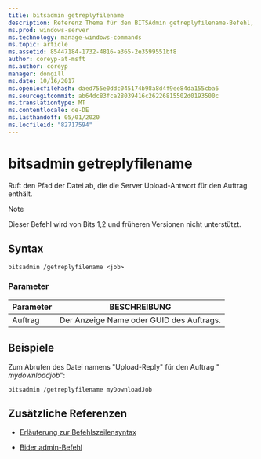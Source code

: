 ```yaml
---
title: bitsadmin getreplyfilename
description: Referenz Thema für den BITSAdmin getreplyfilename-Befehl, mit dem der Pfad der Datei abgerufen wird, die die Server Upload-Antwort für den Auftrag enthält.
ms.prod: windows-server
ms.technology: manage-windows-commands
ms.topic: article
ms.assetid: 85447184-1732-4816-a365-2e3599551bf8
author: coreyp-at-msft
ms.author: coreyp
manager: dongill
ms.date: 10/16/2017
ms.openlocfilehash: daed755e0ddc045174b98a8d4f9ee84da155cba6
ms.sourcegitcommit: ab64dc83fca28039416c26226815502d0193500c
ms.translationtype: MT
ms.contentlocale: de-DE
ms.lasthandoff: 05/01/2020
ms.locfileid: "82717594"
---
```

# <a name="bitsadmin-getreplyfilename"></a>bitsadmin getreplyfilename

Ruft den Pfad der Datei ab, die die Server Upload-Antwort für den Auftrag enthält.

> [!NOTE]
> Dieser Befehl wird von Bits 1,2 und früheren Versionen nicht unterstützt.

## <a name="syntax"></a>Syntax

```
bitsadmin /getreplyfilename <job>
```

### <a name="parameters"></a>Parameter

| Parameter | BESCHREIBUNG |
| -------------- | -------------- |
| Auftrag | Der Anzeige Name oder GUID des Auftrags. |

## <a name="examples"></a>Beispiele

Zum Abrufen des Datei namens "Upload-Reply" für den Auftrag " *mydownloadjob*":

```
bitsadmin /getreplyfilename myDownloadJob
```

## <a name="additional-references"></a>Zusätzliche Referenzen

- [Erläuterung zur Befehlszeilensyntax](command-line-syntax-key.md)

- [Bider admin-Befehl](bitsadmin.md)
